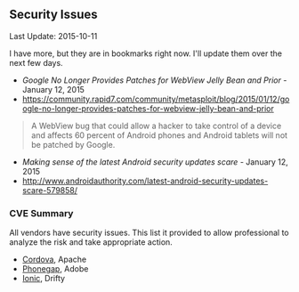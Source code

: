 ## Security Issues ##
Last Update: 2015-10-11

I have more, but they are in bookmarks right now. I'll update them over the next few days.

* *Google No Longer Provides Patches for WebView Jelly Bean and Prior* - January 12, 2015
* https://community.rapid7.com/community/metasploit/blog/2015/01/12/google-no-longer-provides-patches-for-webview-jelly-bean-and-prior
> A WebView bug that could allow a hacker to take control of a device and affects 60 percent of Android phones and Android tablets will not be patched by Google. 

* *Making sense of the latest Android security updates scare* - January 12, 2015
* http://www.androidauthority.com/latest-android-security-updates-scare-579858/


### CVE Summary ###

All vendors have security issues. This list it provided to allow professional to analyze the risk and take appropriate action. 

* [Cordova](https://www.cvedetails.com/vulnerability-list/vendor_id-45/product_id-27153/Apache-Cordova.html), Apache
* [Phonegap](https://www.cvedetails.com/product/27154/Adobe-Phonegap.html?vendor_id=53), Adobe
* [Ionic](https://www.cvedetails.com/vulnerability-list/vendor_id-14735/product_id-30043/year-2014/Drifty-Ionic-View.html), Drifty
